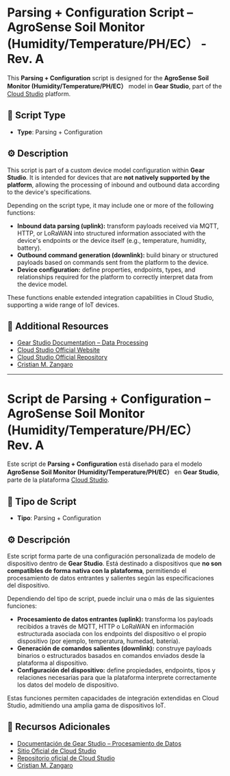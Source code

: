 
# Parsing + Configuration Script – AgroSense Soil Monitor (Humidity/Temperature/PH/EC） - Rev. A

This **Parsing + Configuration** script is designed for the **AgroSense Soil Monitor (Humidity/Temperature/PH/EC）** model in **Gear Studio**, part of the [Cloud Studio](https://www.cloud.studio/) platform.

## 🧩 Script Type

- **Type**: Parsing + Configuration

## ⚙️ Description

This script is part of a custom device model configuration within **Gear Studio**. It is intended for devices that are **not natively supported by the platform**, allowing the processing of inbound and outbound data according to the device's specifications.

Depending on the script type, it may include one or more of the following functions:

- **Inbound data parsing (uplink):** transform payloads received via MQTT, HTTP, or LoRaWAN into structured information associated with the device's endpoints or the device itself (e.g., temperature, humidity, battery).
- **Outbound command generation (downlink):** build binary or structured payloads based on commands sent from the platform to the device.
- **Device configuration:** define properties, endpoints, types, and relationships required for the platform to correctly interpret data from the device model.

These functions enable extended integration capabilities in Cloud Studio, supporting a wide range of IoT devices.

## 🔗 Additional Resources

- [Gear Studio Documentation – Data Processing](https://wiki.cloud.studio/es/page/200)
- [Cloud Studio Official Website](https://www.cloud.studio/)
- [Cloud Studio Official Repository](https://github.com/CloudStudioIoT)
- [Cristian M. Zangaro](https://github.com/DarkSylver)

---

# Script de Parsing + Configuration – AgroSense Soil Monitor (Humidity/Temperature/PH/EC） Rev. A

Este script de **Parsing + Configuration** está diseñado para el modelo **AgroSense Soil Monitor (Humidity/Temperature/PH/EC）** en **Gear Studio**, parte de la plataforma [Cloud Studio](https://www.cloud.studio/).

## 🧩 Tipo de Script

- **Tipo**: Parsing + Configuration

## ⚙️ Descripción

Este script forma parte de una configuración personalizada de modelo de dispositivo dentro de **Gear Studio**. Está destinado a dispositivos que **no son compatibles de forma nativa con la plataforma**, permitiendo el procesamiento de datos entrantes y salientes según las especificaciones del dispositivo.

Dependiendo del tipo de script, puede incluir una o más de las siguientes funciones:

- **Procesamiento de datos entrantes (uplink):** transforma los payloads recibidos a través de MQTT, HTTP o LoRaWAN en información estructurada asociada con los endpoints del dispositivo o el propio dispositivo (por ejemplo, temperatura, humedad, batería).
- **Generación de comandos salientes (downlink):** construye payloads binarios o estructurados basados en comandos enviados desde la plataforma al dispositivo.
- **Configuración del dispositivo:** define propiedades, endpoints, tipos y relaciones necesarias para que la plataforma interprete correctamente los datos del modelo de dispositivo.

Estas funciones permiten capacidades de integración extendidas en Cloud Studio, admitiendo una amplia gama de dispositivos IoT.

## 🔗 Recursos Adicionales

- [Documentación de Gear Studio – Procesamiento de Datos](https://wiki.cloud.studio/es/page/200)
- [Sitio Oficial de Cloud Studio](https://www.cloud.studio/)
- [Repositorio oficial de Cloud Studio](https://github.com/CloudStudioIoT)
- [Cristian M. Zangaro](https://github.com/DarkSylver)

